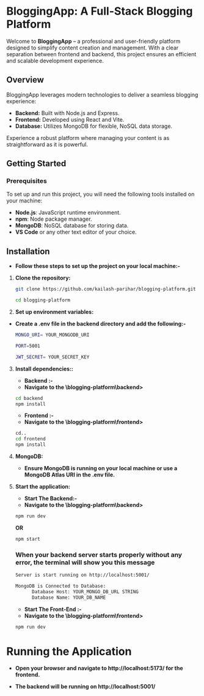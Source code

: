 # BloggingApp: A Full-Stack Blogging Platform

Welcome to **BloggingApp** – a professional and user-friendly platform designed to simplify content creation and management. With a clear separation between frontend and backend, this project ensures an efficient and scalable development experience.

## Overview

BloggingApp leverages modern technologies to deliver a seamless blogging experience:
- **Backend:** Built with Node.js and Express.
- **Frontend:** Developed using React and Vite.
- **Database:** Utilizes MongoDB for flexible, NoSQL data storage.

Experience a robust platform where managing your content is as straightforward as it is powerful.


## Getting Started

### Prerequisites

To set up and run this project, you will need the following tools installed on your machine:

- **Node.js**: JavaScript runtime environment.
- **npm**: Node package manager.
- **MongoDB**: NoSQL database for storing data.
- **VS Code** or any other text editor of your choice.

## Installation

- **Follow these steps to set up the project on your local machine:-**

1. **Clone the repository:**

    ```sh
    git clone https://github.com/kailash-parihar/blogging-platform.git
    ```
    ```sh        
    cd blogging-platform
    ```
   
2. **Set up environment variables:**
- **Create a .env file in the backend directory and add the following:-**

    ```sh
    MONGO_URI= YOUR_MONGODB_URI

    PORT=5001

    JWT_SECRET= YOUR_SECRET_KEY
    ```

3. **Install dependencies::**
    - **Backend :-**
    - **Navigate to the \blogging-platform\backend>**

    ```sh
    cd backend
    npm install
    ```
    - **Frontend :-**
    - **Navigate to the \blogging-platform\frontend>**

    ```sh
    cd..
    cd frontend
    npm install
    ```

4. **MongoDB:**
    - **Ensure MongoDB is running on your local machine or use a MongoDB Atlas URI in the .env file.**

5. **Start the application:**
    - **Start The Backend:-**
    - **Navigate to the \blogging-platform\backend>**

    ```sh
    npm run dev
    ```
    **OR**

    ```sh
    npm start
    ```
    ### When your backend server starts properly without any error, the terminal will show you this message

    ```markdown
    Server is start running on http://localhost:5001/
    
    MongoDB is Connected to Database:
          Database Host: YOUR_MONGO_DB_URL STRING
          Database Name: YOUR_DB_NAME
    ```
    - **Start The Front-End :-**
    - **Navigate to the \blogging-platform\frontend>**

    ```sh
    npm run dev
    ```

# Running the Application
- **Open your browser and navigate to http://localhost:5173/ for the frontend.**

- **The backend will be running on http://localhost:5001/**